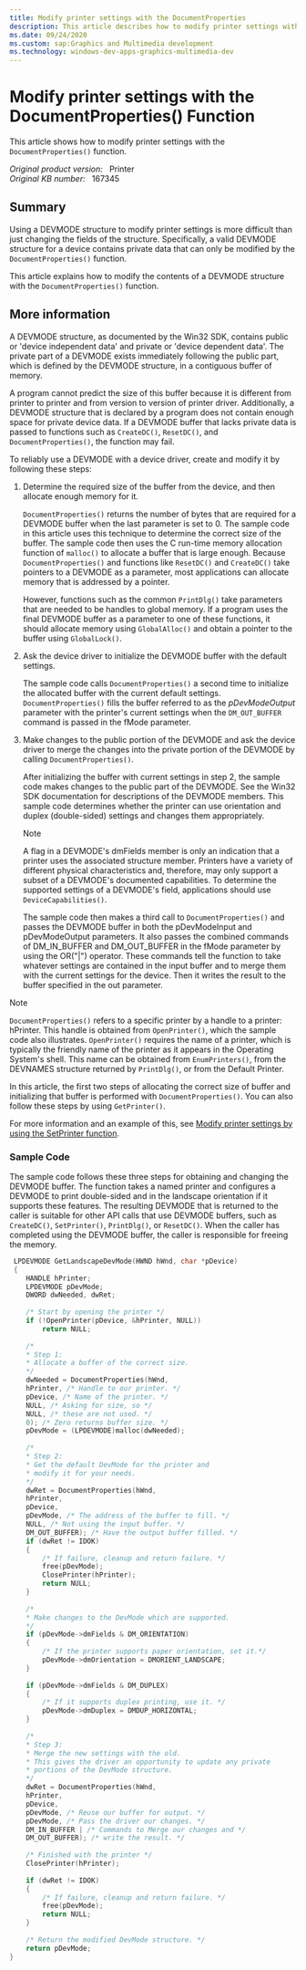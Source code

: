 ```yaml
---
title: Modify printer settings with the DocumentProperties
description: This article describes how to modify printer settings with the DocumentProperties function.
ms.date: 09/24/2020
ms.custom: sap:Graphics and Multimedia development
ms.technology: windows-dev-apps-graphics-multimedia-dev
---
```

# Modify printer settings with the DocumentProperties() Function

This article shows how to modify printer settings with the `DocumentProperties()` function.

_Original product version:_ &nbsp; Printer  
_Original KB number:_ &nbsp; 167345

## Summary

Using a DEVMODE structure to modify printer settings is more difficult than just changing the fields of the structure. Specifically, a valid DEVMODE structure for a device contains private data that can only be modified by the `DocumentProperties()` function.

This article explains how to modify the contents of a DEVMODE structure with the `DocumentProperties()` function.

## More information

A DEVMODE structure, as documented by the Win32 SDK, contains public or 'device independent data' and private or 'device dependent data'. The private part of a DEVMODE exists immediately following the public part, which is defined by the DEVMODE structure, in a contiguous buffer of memory.

A program cannot predict the size of this buffer because it is different from printer to printer and from version to version of printer driver. Additionally, a DEVMODE structure that is declared by a program does not contain enough space for private device data. If a DEVMODE buffer that lacks private data is passed to functions such as `CreateDC()`, `ResetDC()`, and `DocumentProperties()`, the function may fail.

To reliably use a DEVMODE with a device driver, create and modify it by following these steps:

1. Determine the required size of the buffer from the device, and then allocate enough memory for it.

    `DocumentProperties()` returns the number of bytes that are required for a DEVMODE buffer when the last parameter is set to 0. The sample code in this article uses this technique to determine the correct size of the buffer. The sample code then uses the C run-time memory allocation function of `malloc()` to allocate a buffer that is large enough. Because `DocumentProperties()` and functions like `ResetDC()` and `CreateDC()` take pointers to a DEVMODE as a parameter, most applications can allocate memory that is addressed by a pointer.

    However, functions such as the common `PrintDlg()` take parameters that are needed to be handles to global memory. If a program uses the final DEVMODE buffer as a parameter to one of these functions, it should allocate memory using `GlobalAlloc()` and obtain a pointer to the buffer using `GlobalLock()`.
2. Ask the device driver to initialize the DEVMODE buffer with the default settings.

    The sample code calls `DocumentProperties()` a second time to initialize the allocated buffer with the current default settings. `DocumentProperties()` fills the buffer referred to as the *pDevModeOutput* parameter with the printer's current settings when the `DM_OUT_BUFFER` command is passed in the fMode parameter.

3. Make changes to the public portion of the DEVMODE and ask the device driver to merge the changes into the private portion of the DEVMODE by calling `DocumentProperties()`.

    After initializing the buffer with current settings in step 2, the sample code makes changes to the public part of the DEVMODE. See the Win32 SDK documentation for descriptions of the DEVMODE members. This sample code determines whether the printer can use orientation and duplex (double-sided) settings and changes them appropriately.

    > [!NOTE]
    > A flag in a DEVMODE's dmFields member is only an indication that a printer uses the associated structure member. Printers have a variety of different physical characteristics and, therefore, may only support a subset of a DEVMODE's documented capabilities. To determine the supported settings of a DEVMODE's field, applications should use `DeviceCapabilities()`.

    The sample code then makes a third call to `DocumentProperties()` and passes the DEVMODE buffer in both the pDevModeInput and pDevModeOutput parameters. It also passes the combined commands of DM_IN_BUFFER and DM_OUT_BUFFER in the fMode parameter by using the OR("|") operator. These commands tell the function to take whatever settings are contained in the input buffer and to merge them with the current settings for the device. Then it writes the result to the buffer specified in the out parameter.

> [!NOTE]
> `DocumentProperties()` refers to a specific printer by a handle to a printer: hPrinter. This handle is obtained from `OpenPrinter()`, which the sample code also illustrates. `OpenPrinter()` requires the name of a printer, which is typically the friendly name of the printer as it appears in the Operating System's shell. This name can be obtained from `EnumPrinters()`, from the DEVNAMES structure returned by `PrintDlg()`, or from the Default Printer.

In this article, the first two steps of allocating the correct size of buffer and initializing that buffer is performed with `DocumentProperties()`. You can also follow these steps by using `GetPrinter()`.

For more information and an example of this, see [Modify printer settings by using the SetPrinter function](modify-printer-settings-setprinter-api.md).

### Sample Code

The sample code follows these three steps for obtaining and changing the DEVMODE buffer. The function takes a named printer and configures a DEVMODE to print double-sided and in the landscape orientation if it supports these features. The resulting DEVMODE that is returned to the caller is suitable for other API calls that use DEVMODE buffers, such as `CreateDC()`, `SetPrinter()`, `PrintDlg()`, or `ResetDC()`. When the caller has completed using the DEVMODE buffer, the caller is responsible for freeing the memory.

```cpp
 LPDEVMODE GetLandscapeDevMode(HWND hWnd, char *pDevice)
 {
    HANDLE hPrinter;
    LPDEVMODE pDevMode;
    DWORD dwNeeded, dwRet;
    
    /* Start by opening the printer */ 
    if (!OpenPrinter(pDevice, &hPrinter, NULL))
        return NULL;
    
    /*
    * Step 1:
    * Allocate a buffer of the correct size.
    */ 
    dwNeeded = DocumentProperties(hWnd,
    hPrinter, /* Handle to our printer. */ 
    pDevice, /* Name of the printer. */ 
    NULL, /* Asking for size, so */ 
    NULL, /* these are not used. */ 
    0); /* Zero returns buffer size. */ 
    pDevMode = (LPDEVMODE)malloc(dwNeeded);
    
    /*
    * Step 2:
    * Get the default DevMode for the printer and
    * modify it for your needs.
    */ 
    dwRet = DocumentProperties(hWnd,
    hPrinter,
    pDevice,
    pDevMode, /* The address of the buffer to fill. */ 
    NULL, /* Not using the input buffer. */ 
    DM_OUT_BUFFER); /* Have the output buffer filled. */ 
    if (dwRet != IDOK)
    {
        /* If failure, cleanup and return failure. */ 
        free(pDevMode);
        ClosePrinter(hPrinter);
        return NULL;
    }
    
    /*
    * Make changes to the DevMode which are supported.
    */ 
    if (pDevMode->dmFields & DM_ORIENTATION)
    {
        /* If the printer supports paper orientation, set it.*/ 
        pDevMode->dmOrientation = DMORIENT_LANDSCAPE;
    }
    
    if (pDevMode->dmFields & DM_DUPLEX)
    {
        /* If it supports duplex printing, use it. */ 
        pDevMode->dmDuplex = DMDUP_HORIZONTAL;
    }
    
    /*
    * Step 3:
    * Merge the new settings with the old.
    * This gives the driver an opportunity to update any private
    * portions of the DevMode structure.
    */ 
    dwRet = DocumentProperties(hWnd,
    hPrinter,
    pDevice,
    pDevMode, /* Reuse our buffer for output. */ 
    pDevMode, /* Pass the driver our changes. */ 
    DM_IN_BUFFER | /* Commands to Merge our changes and */ 
    DM_OUT_BUFFER); /* write the result. */ 
    
    /* Finished with the printer */ 
    ClosePrinter(hPrinter);
    
    if (dwRet != IDOK)
    {
        /* If failure, cleanup and return failure. */ 
        free(pDevMode);
        return NULL;
    }
    
    /* Return the modified DevMode structure. */ 
    return pDevMode;
}
```
